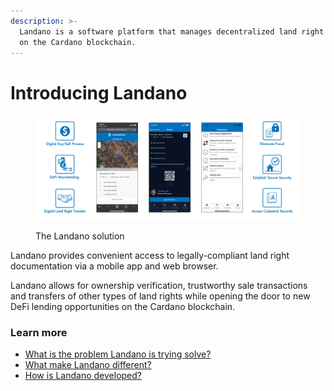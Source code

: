 ```yaml
---
description: >-
  Landano is a software platform that manages decentralized land right records
  on the Cardano blockchain.
---
```


# Introducing Landano

<figure><img src=".gitbook/assets/2024-04-24--Landano-UIs-concept.png" alt=""><figcaption><p>The Landano solution</p></figcaption></figure>

Landano provides convenient access to legally-compliant land right documentation via a mobile app and web browser.&#x20;

Landano allows for ownership verification, trustworthy sale transactions and transfers of other types of land rights while opening the door to new DeFi lending opportunities on the Cardano blockchain.

### Learn more

* [What is the problem Landano is trying solve?](readme/the-land-rights-problem.md)
* [What make Landano different?](readme/the-landano-solution.md)
* [How is Landano developed?](technical-architecture/)
